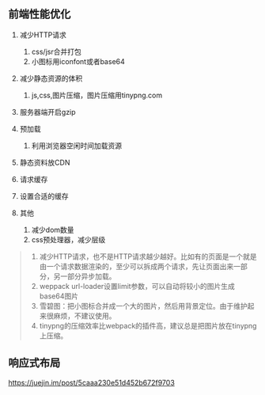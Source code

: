 ## 前端性能优化

1. 减少HTTP请求
   1. css/jsr合并打包
   2. 小图标用iconfont或者base64

2. 减少静态资源的体积
   1. js,css,图片压缩，图片压缩用tinypng.com
3. 服务器端开启gzip
4. 预加载
   1. 利用浏览器空闲时间加载资源
5. 静态资料放CDN
6. 请求缓存
7. 设置合适的缓存
8. 其他
   1. 减少dom数量
   2. css预处理器，减少层级

> 1. 减少HTTP请求，也不是HTTP请求越少越好。比如有的页面是一个就是由一个请求数据渲染的，至少可以拆成两个请求，先让页面出来一部分，另一部分异步加载。
> 2. weppack url-loader设置limit参数，可以自动将较小的图片生成base64图片
> 3. 雪碧图：把小图标合并成一个大的图片，然后用背景定位。由于维护起来很麻烦，不建议使用。
> 4. tinypng的压缩效率比webpack的插件高，建议总是把图片放在tinypng上压缩。





## 响应式布局

 https://juejin.im/post/5caaa230e51d452b672f9703 